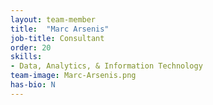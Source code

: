 ```yaml
---
layout: team-member
title:  "Marc Arsenis"
job-title: Consultant 
order: 20
skills:
- Data, Analytics, & Information Technology
team-image: Marc-Arsenis.png
has-bio: N
---
```

